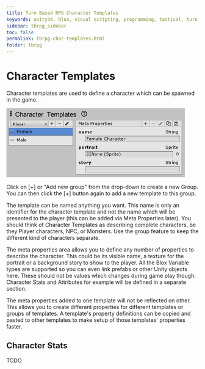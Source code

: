 ```yaml
---
title: Turn Based RPG Character Templates
keywords: unity3d, blox, visual scripting, programming, tactical, turn based rpg, tbrpg
sidebar: tbrpg_sidebar
toc: false
permalink: tbrpg-char-templates.html
folder: tbrpg
---
```


Character Templates
===================

Character templates are used to define a character which can be spawned in the game. 

![](img/tbrpg/04.png)

Click on [+] or "Add new group" from the drop-down to create a new Group. You can then click the [+] button again to add a new template to this group. 

The template can be named anything you want. This name is only an identifier for the character template and not the name which will be presented to the player (this can be added via Meta Properties later). You should think of Character Templates as describing complete characters, be they Player characters, NPC, or Monsters. Use the group feature to keep the different kind of characters separate.

The meta properties area allows you to define any number of properties to describe the character. This could be its visible name, a texture for the portrait or a background story to show to the player. All the Blox Variable types are supported so you can even link prefabs or other Unity objects here. These should not be values which changes during game play though. Character Stats and Attributes for example will be defined in a separate section.

The meta properties added to one template will not be reflected on other. This allows you to create different properties for different templates or groups of templates. A template's property definitions can be copied and pasted to other templates to make setup of those templates' properties faster.

Character Stats
---------------

TODO


